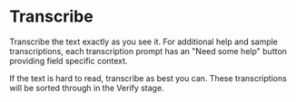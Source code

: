 # Transcribe

Transcribe the text exactly as you see it. For additional help and sample transcriptions, each transcription prompt has an "Need some help" button providing field specific context.

If the text is hard to read, transcribe as best you can. These transcriptions will be sorted through in the Verify stage.
